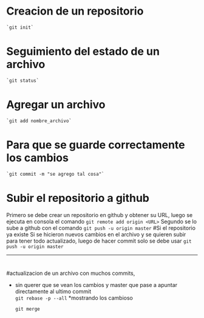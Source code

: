 # Creacion de un repositorio 
	`git init`
# Seguimiento del estado de un archivo
	`git status`
# Agregar un archivo 
	`git add nombre_archivo`
# Para que se guarde correctamente los cambios 
	`git commit -m "se agrego tal cosa"`
# Subir el repositorio a github
Primero se debe crear un repositorio en github y obtener su URL, luego se ejecuta en consola el comando 
	`git remote add origin <URL>` 
Segundo se lo sube a github con el comando 
	`git push -u origin master`
#Si el repositorio ya existe 
Si se hicieron nuevos cambios en el archivo y se quieren subir para tener todo actualizado, luego de hacer commit solo se debe usar
	`git push -u origin master`

----------------------------------------------------------------------------------------------------------------------

#

#actualizacion de un archivo con muchos commits,
* sin querer que se vean los cambios y master que pase a apuntar directamente al ultimo commit  
	`git rebase -p --all`
*mostrando los cambioso

	`git merge`
